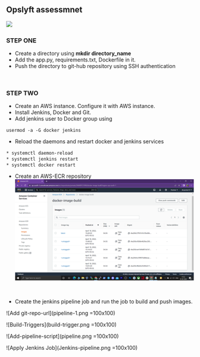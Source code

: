 ## Opslyft assessmnet
<a href="https://www.youtube.com/watch?v=dQw4w9WgXcQ"><img src="https://user-images.githubusercontent.com/73097560/115834477-dbab4500-a447-11eb-908a-139a6edaec5c.gif"></a>

### STEP ONE

* Create a directory using  **mkdir directory_name** 
* Add the app.py, requirements.txt, Dockerfile in it.
* Push the directory to git-hub repository using SSH authentication

<br>

### STEP TWO

* Create an AWS instance. Configure it with AWS instance.
* Install Jenkins, Docker and Git.
* Add jenkins user to Docker group using 
 ```
 usermod -a -G docker jenkins
 
 ```
 * Reload the daemons and restart docker and jenkins services
 
 ```
 * systemctl daemon-reload
 * systemctl jenkins restart
 * systemctl docker restart
 
 ```
 
 * Create an AWS-ECR repository 
 ![title](AWS-ECR-build.png )
 <br>
 
 * Create the jenkins pipeline job and run the job to build and push images.
 
 ![Add git-repo-url](pipeline-1.png =100x100)
 <br>
 
  ![Build-Triggers](build-trigger.png =100x100)
  <br>
  
  ![Add-pipeline-script](pipeline.png =100x100)
  <br>
  
   ![Apply Jenkins Job](Jenkins-pipeline.png =100x100)
   <br>
  
  
  
 
 
